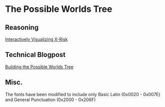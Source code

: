 # The Possible Worlds Tree

## Reasoning

[Interactively Visualizing X-Risk](https://forum.effectivealtruism.org/posts/8ZT5kkA8jufKpRFKA/interactively-visualizing-x-risk#comments)

## Technical Blogpost

[Building the Possible Worlds Tree](https://conorbarnes.com/blog/xrisktree)

## Misc.
The fonts have been modified to include only Basic Latin (0x0020 - 0x007E) and General Punctuation (0x2000 - 0x206F)